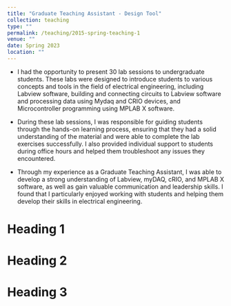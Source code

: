 ```yaml
---
title: "Graduate Teaching Assistant - Design Tool"
collection: teaching
type: ""
permalink: /teaching/2015-spring-teaching-1
venue: ""
date: Spring 2023
location: ""
---
```


- I had the opportunity to present 30 lab sessions to undergraduate students. These labs were designed to introduce students to various concepts and tools in the field of electrical engineering, including Labview software, building and connecting circuits to Labview software and processing data using Mydaq and CRIO devices, and Microcontroller programming using MPLAB X software.

- During these lab sessions, I was responsible for guiding students through the hands-on learning process, ensuring that they had a solid understanding of the material and were able to complete the lab exercises successfully. I also provided individual support to students during office hours and helped them troubleshoot any issues they encountered.

- Through my experience as a Graduate Teaching Assistant, I was able to develop a strong understanding of Labview, myDAQ, cRIO, and MPLAB X software, as well as gain valuable communication and leadership skills. I found that I particularly enjoyed working with students and helping them develop their skills in electrical engineering.

Heading 1
======

Heading 2
======

Heading 3
======
